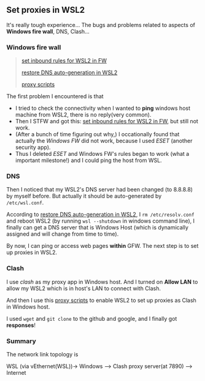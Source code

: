 ## Set proxies in WSL2

It's really tough experience... The bugs and problems related to aspects of **Windows fire wall**, DNS, Clash...

### Windows fire wall

> [set inbound rules for WSL2 in FW](https://github.com/microsoft/WSL/issues/4171#issuecomment-929858850)
>
> [restore DNS auto-generation in WSL2](https://github.com/microsoft/WSL/issues/5420#issuecomment-646479747)
>
> [proxy scripts](https://gist.github.com/libChan/3a804a46b532cc326a2ee55b27e8ac19?permalink_comment_id=4618384)

The first problem I encountered is that 

- I tried to check the connectivity when I wanted to **ping** windows host machine from WSL2, there is no reply(very common). 
- Then I STFW and got this: [set inbound rules for WSL2 in FW](https://github.com/microsoft/WSL/issues/4171#issuecomment-929858850), but still not work.
- (After a bunch of time figuring out why,) I occationally found that actually the _Windows FW_ did not work, because I used _ESET_ (another security app).
- Thus I deleted _ESET_ and Windows FW's rules began to work (what a important milestone!) and I could ping the host from WSL.

### DNS

Then I noticed that my WSL2's DNS server had been changed (to 8.8.8.8) by myself before. But actually it should be auto-generated by `/etc/wsl.conf`.

According to [restore DNS auto-generation in WSL2](https://github.com/microsoft/WSL/issues/5420#issuecomment-646479747), I `rm /etc/resolv.conf` and reboot WSL2 (by running `wsl --shutdown` in windows command line), I finally can get a DNS server that is Windows Host (which is dynamically assigned and will change from time to time).

By now, I can ping or access web pages **within** GFW. The next step is to set up proxies in WSL2.

### Clash

I use _clash_ as my proxy app in Windows host. And I turned on **Allow LAN** to allow my WSL2 which is in host's LAN to connect with Clash.

And then I use this [proxy scripts](https://gist.github.com/libChan/3a804a46b532cc326a2ee55b27e8ac19?permalink_comment_id=4618384) to enable WSL2 to set up proxies as Clash in Windows host.

I used `wget` and `git clone` to the github and google, and I finally got **responses**!

### Summary

The network link topology is

WSL (via vEthernet(WSL))-> Windows --> Clash proxy server(at 7890) --> Internet 